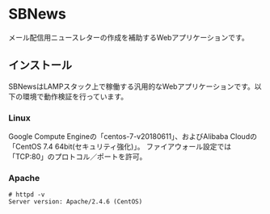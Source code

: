 # SBNews
メール配信用ニュースレターの作成を補助するWebアプリケーションです。

## インストール
SBNewsはLAMPスタック上で稼働する汎用的なWebアプリケーションです。以下の環境で動作検証を行っています。

### Linux
Google Compute Engineの「centos-7-v20180611」、およびAlibaba Cloudの「CentOS 7.4 64bit(セキュリティ強化)」。
ファイアウォール設定では「TCP:80」のプロトコル／ポートを許可。

### Apache
```
# httpd -v
Server version: Apache/2.4.6 (CentOS)
```
